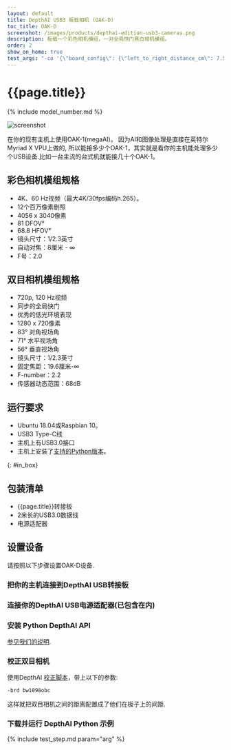 ```yaml
---
layout: default
title: DepthAI USB3 板载相机 (OAK-D)
toc_title: OAK-D
screenshot: /images/products/depthai-edition-usb3-cameras.png
description: 板载一个彩色相机模组，一对全局快门黑白相机模组。
order: 2
show_on_home: true
test_args: "-co '{\"board_config\": {\"left_to_right_distance_cm\": 7.5}}'"
---
```


# {{page.title}}

{% include model_number.md %}

![screenshot]({{page.screenshot}})

在你的现有主机上使用OAK-1(megaAI)。 因为AI和图像处理是直接在英特尔Myriad X VPU上做的, 所以能接多少个OAK-1，其实就是看你的主机能处理多少个USB设备.比如一台主流的台式机就能接几十个OAK-1。

## 彩色相机模组规格

* 4K、60 Hz视频（最大4K/30fps编码h.265）。
* 12个百万像素剧照
* 4056 x 3040像素
* 81 DFOV°
* 68.8 HFOV°
* 镜头尺寸：1/2.3英寸
* 自动对焦：8厘米 - ∞
* F号：2.0

## 双目相机模组规格

* 720p, 120 Hz视频
* 同步的全局快门
* 优秀的低光环境表现
* 1280 x 720像素
* 83° 对角视场角
* 71° 水平视场角
* 56° 垂直视场角
* 镜头尺寸：1/2.3英寸
* 固定焦距：19.6厘米-∞
* F-number：2.2
* 传感器动态范围：68dB

## 运行要求

* Ubuntu 18.04或Raspbian 10。
* USB3 Type-C线
* 主机上有USB3.0接口
* 主机上安装了[支持的Python版本](/api/#python_version)。


{: #in_box}
## 包装清单

* {{page.title}}转接板
* 2米长的USB3.0数据线
* 电源适配器

## 设置设备

请按照以下步骤设置OAK-D设备.

<h3 class="step js-toc-ignore"><span></span> 把你的主机连接到DepthAI USB转接板</h3>

<h3 class="step js-toc-ignore"><span></span> 连接你的DepthAI USB电源适配器(已包含在内)</h3>

<h3 class="step js-toc-ignore"><span></span> 安装 Python DepthAI API</h3>

[参见我们的说明](/api#python_version).

<h3 class="step js-toc-ignore"><span></span> 校正双目相机</h3>

使用DepthAI [校正脚本](/products/stereo_camera_pair/#calibration)，带上以下的参数:

```
-brd bw1098obc
```

这样就把双目相机之间的距离配置成了他们在板子上的间距.

<h3 class="step js-toc-ignore"><span></span> 下载并运行 DepthAI Python 示例</h3>

{% include test_step.md param="arg" %}

